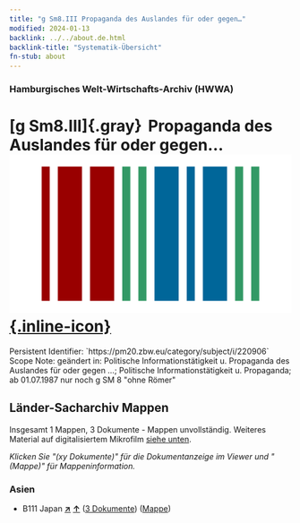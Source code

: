 ```yaml
---
title: "g Sm8.III Propaganda des Auslandes für oder gegen…"
modified: 2024-01-13
backlink: ../../about.de.html
backlink-title: "Systematik-Übersicht"
fn-stub: about
---
```


### Hamburgisches Welt-Wirtschafts-Archiv (HWWA)

# [g Sm8.III]{.gray}&#8201; Propaganda des Auslandes für oder gegen… &#160; [![Wikidata](/images/Wikidata-logo.svg "Wikidata"){.inline-icon}](http://www.wikidata.org/entity/Q104699680)

<div class="hint">Persistent Identifier: `https://pm20.zbw.eu/category/subject/i/220906`</div>

<div class="hint">
Scope Note: geändert in: Politische Informationstätigkeit u. Propaganda des Auslandes für oder gegen …; Politische Informationstätigkeit u. Propaganda; ab 01.07.1987 nur noch g SM 8 "ohne Römer"
</div>





## Länder-Sacharchiv Mappen






Insgesamt 1 Mappen, 3 Dokumente - Mappen unvollständig. Weiteres Material auf digitalisiertem Mikrofilm [siehe unten](#filmsections).

_Klicken Sie "(xy Dokumente)" für die Dokumentanzeige im Viewer und "(Mappe)" für Mappeninformation._




### Asien

- B111 Japan [**&nearr;**](../../../geo/i/141272/about.de.html "Japan (alle Mappen)") [**&uarr;**](../../../geo/about.de.html#B111 "Ländersystematik") (<a href="https://pm20.zbw.eu/iiifview/folder/sh/141272,220906" title="über: Japan : Propaganda des Auslandes für oder gegen…" target="_blank">3 Dokumente</a>) ([Mappe](../../../../folder/sh/1412xx/141272/2209xx/220906/about.de.html))



<a id="filmsections" />













